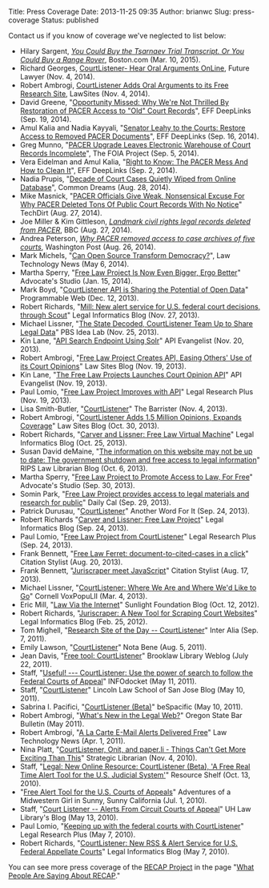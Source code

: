 Title: Press Coverage
Date: 2013-11-25 09:35
Author: brianwc
Slug: press-coverage
Status: published

Contact us if you know of coverage we've neglected to list below:

-   Hilary Sargent, *[You Could Buy the Tsarnaev Trial Transcript. Or
    You Could Buy a Range
    Rover](http://www.boston.com/news/local/massachusetts/2015/03/10/you-could-buy-the-tsarnaev-trial-transcript-you-could-buy-range-rover/hbZPM1EAVkfNDoFnZHxOgP/story.html)*,
    Boston.com (Mar. 10, 2015).
-   Richard Georges, [CourtListener- Hear Oral Arguments
    OnLine](http://futurelawyer.typepad.com/futurelawyer/2014/11/courtlistener-hear-oral-arguments-online.html),
    Future Lawyer (Nov. 4, 2014).
-   Robert Ambrogi, [CourtListener Adds Oral Arguments to its Free
    Research
    Site](http://www.lawsitesblog.com/2014/11/courtlistener-adds-oral-arguments-free-research-site.html),
    LawSites (Nov. 4, 2014).
-   David Greene, "[Opportunity Missed: Why We're Not Thrilled By
    Restoration of PACER Access to "Old" Court
    Records](https://www.eff.org/deeplinks/2014/09/opportunity-missed-why-were-not-thrilled-restoration-pacer-access-certain-court)",
    EFF DeepLinks (Sep. 19, 2014).
-   Amul Kalia and Nadia Kayyali, "[Senator Leahy to the Courts: Restore
    Access to Removed PACER
    Documents](https://www.eff.org/deeplinks/2014/09/senator-leahy-courts-restore-access-removed-pacer-documents)",
    EFF DeepLinks (Sep. 16, 2014).
-   Greg Munno, "[PACER Upgrade Leaves Electronic Warehouse of Court
    Records
    Incomplete](http://foiaproject.org/2014/09/05/pacer-upgrade-leaves-electronic-warehouse-of-court-records-incomplete/)",
    The FOIA Project (Sep. 5, 2014).
-   Vera Eidelman and Amul Kalia, "[Right to Know: The PACER Mess And
    How to Clean
    It](https://www.eff.org/deeplinks/2014/09/right-know-pacer-mess-and-how-clean-it)",
    EFF DeepLinks (Sep. 2, 2014).
-   Nadia Prupis, "[Decade of Court Cases Quietly Wiped from Online
    Database](http://commondreams.org/news/2014/08/28/decade-court-cases-quietly-wiped-online-database)",
    Common Dreams (Aug. 28, 2014).
-   Mike Masnick, "[PACER Officials Give Weak, Nonsensical Excuse For
    Why PACER Deleted Tons Of Public Court Records With No
    Notice](https://www.techdirt.com/articles/20140826/18032328332/pacer-officials-give-weak-nonsensical-excuse-why-pacer-deleted-tons-public-court-records-with-no-notice.shtml)"
    TechDirt (Aug. 27, 2014).
-   Joe Miller & Kim Gittleson, *[Landmark civil rights legal records
    deleted from PACER](http://www.bbc.com/news/technology-28953299)*,
    BBC (Aug. 27, 2014).
-   Andrea Peterson, *[Why PACER removed access to case archives of five
    courts](http://www.washingtonpost.com/blogs/the-switch/wp/2014/08/26/why-pacer-removed-access-to-case-archives-of-five-courts/)*,
    Washington Post (Aug. 26, 2014).
-   Mark Michels, "[Can Open Source Transform
    Democracy?](http://www.lawtechnologynews.com/id=1202654251205)", Law
    Technology News (May 6, 2014).
-   Martha Sperry, "[Free Law Project Is Now Even Bigger, Ergo
    Better](http://advocatesstudio.com/2014/01/15/free-law-project-is-now-even-bigger-ergo-better/)"
    Advocate's Studio (Jan. 15, 2014).
-   Mark Boyd, "[CourtListener API is Sharing the Potential of Open
    Data](http://blog.programmableweb.com/2013/12/12/courtlistener-api-is-sharing-the-potential-of-open-data/)"
    Programmable Web (Dec. 12, 2013).
-   Robert Richards, "[Mill: New alert service for U.S. federal court
    decisions, through
    Scout](https://legalinformatics.wordpress.com/2013/11/27/mill-new-alert-service-for-u-s-federal-court-decisions-through-scout/)"
    Legal Informatics Blog (Nov. 27, 2013).
-   Michael Lissner, "[The State Decoded, CourtListener Team Up to Share
    Legal
    Data](http://www.pbs.org/idealab/2013/11/the-state-decoded-courtlistener-team-up-to-share-legal-data/)"
    PBS Idea Lab (Nov. 25, 2013).
-   Kin Lane, "[API Search Endpoint Using
    Solr](http://apievangelist.com/2013/11/20/api-search-endpoint-using-solr/)"
    API Evangelist (Nov. 20, 2013).
-   Robert Ambrogi, "[Free Law Project Creates API, Easing Others' Use
    of its Court
    Opinions](http://www.lawsitesblog.com/2013/11/free-law-project-creates-api-easing-others-use-court-opinions.html)"
    Law Sites Blog (Nov. 19, 2013).
-   Kin Lane, "[The Free Law Projects Launches Court Opinion
    API](http://apievangelist.com/2013/11/19/the-free-law-projects-launches-court-opinion-api/)"
    API Evangelist (Nov. 19, 2013).
-   Paul Lomio, "[Free Law Project Improves with
    API](http://legalresearchplus.com/2013/11/19/free-law-project-improves-with-api/)"
    Legal Research Plus (Nov. 19, 2013).
-   Lisa Smith-Butler,
    "[CourtListener](https://lawlibrarybarrister.wordpress.com/2013/11/04/courtlistener/)"
    The Barrister (Nov. 4, 2013).
-   Robert Ambrogi, "[CourtListener Adds 1.5 Million Opinions, Expands
    Coverage](http://www.lawsitesblog.com/2013/10/courtlistener-adds-million-opinions-expands-coverage.html)"
    Law Sites Blog (Oct. 30, 2013).
-   Robert Richards, "[Carver and Lissner: Free Law Virtual
    Machine](https://legalinformatics.wordpress.com/2013/10/25/carver-and-lissner-free-law-virtual-machine/)"
    Legal Informatics Blog (Oct. 25, 2013).
-   Susan David deMaine, "[The information on this website may not be up
    to date: The government shutdown and free access to legal
    information](https://ripslawlibrarian.wordpress.com/2013/10/06/the-information-on-this-website-may-not-be-up-to-date-the-government-shutdown-and-free-access-to-legal-information/)"
    RIPS Law Librarian Blog (Oct. 6, 2013).
-   Martha Sperry, "[Free Law Project to Promote Access to Law, For
    Free](http://advocatesstudio.com/2013/09/30/free-law-project-to-promote-access-to-law-for-free/)"
    Advocate's Studio (Sep. 30, 2013).
-   Somin Park, "[Free Law Project provides access to legal materials
    and research for
    public](http://www.dailycal.org/2013/09/29/free-law-project-provides-access-to-legal-materials-and-research-for-public/)"
    Daily Cal (Sep. 29, 2013).
-   Patrick Durusau, "[CourtListener](http://tm.durusau.net/?p=45637)"
    Another Word For It (Sep. 24, 2013).
-   Robert Richards "[Carver and Lissner: Free Law
    Project](https://legalinformatics.wordpress.com/2013/09/24/carver-and-lissner-free-law-project/)"
    Legal Informatics Blog (Sep. 24, 2013).
-   Paul Lomio, "[Free Law Project from
    CourtListener](http://legalresearchplus.com/2013/09/24/free-law-project-from-courtlistener/)"
    Legal Research Plus (Sep. 24, 2013).
-   Frank Bennett, "[Free Law Ferret: document-to-cited-cases in a
    click](http://citationstylist.org/.../free-law-ferret-document-to-cited-cases-in-a-click/%E2%80%8E)"
    Citation Stylist (Aug. 20, 2013).
-   Frank Bennett, "[Juriscraper meet
    JavaScript](http://citationstylist.org/2013/08/17/juriscraper-meets-javascript/)"
    Citation Stylist (Aug. 17, 2013).
-   Michael Lissner, "[CourtListener: Where We Are and Where We'd Like
    to
    Go](http://blog.law.cornell.edu/voxpop/2013/03/04/courtlistener-where-we-are-and-where-wed-like-to-go/)"
    Cornell VoxPopuLII (Mar. 4, 2013).
-   Eric Mill, "[Law Via the
    Internet](http://sunlightfoundation.com/blog/2012/10/12/law-via-the-internet/)"
    Sunlight Foundation Blog (Oct. 12, 2012).
-   Robert Richards, "[Juriscraper: A New Tool for Scraping Court
    Websites](https://legalinformatics.wordpress.com/2012/02/25/juriscraper-a-new-tool-for-scraping-court-websites/)"
    Legal Informatics Blog (Feb. 25, 2012).
-   Tom Mighell, "[Research Site of the Day --
    CourtListener](http://www.inter-alia.net/2011/09/07/research-site-of-the-day-court-listener/)"
    Inter Alia (Sep. 7, 2011).
-   Emily Lawson,
    "[CourtListener](http://notabeneuh.blogspot.com/2011/08/courtlistener.html)"
    Nota Bene (Aug. 5, 2011).
-   Jean Davis, "[Free tool:
    CourtListener](https://brooklaw.wordpress.com/2011/07/22/new-free-tool-court-listener/)"
    Brooklaw Library Weblog (July 22, 2011).
-   Staff, "[Useful! --- CourtListener: Use the power of search to
    follow the Federal Courts of
    Appeal](http://www.infodocket.com/2011/05/11/useful-courtlistener-use-the-power-of-search-to-follow-the-federal-courts-of-appeal/)"
    INFOdocket (May 11, 2011).
-   Staff,
    "[CourtListener](https://llssjblog.wordpress.com/2011/05/10/court-listener/)"
    Lincoln Law School of San Jose Blog (May 10, 2011).
-   Sabrina I. Pacifici, "[CourtListener
    (Beta)](http://www.bespacific.com/court-listener-beat/)" beSpacific
    (May 10, 2011).
-   Robert Ambrogi, "[What's New in the Legal
    Web?](http://www.osbar.org/publications/bulletin/11may/legalonline.html)"
    Oregon State Bar Bulletin (May 2011).
-   Robert Ambrogi, "[A La Carte E-Mail Alerts Delivered
    Free](http://quest.law.com/Search/Search.do;jsessionid=C3CB5E59C5D1AE2321EDB4C2166A5C29?redirect=http://www.law.com/jsp/search_display.jsp?assettype=pubarticle&pub=Law%2520Technology%2520News&id=1202487051495&N=4294967207;8354;&subType=PubArticle)"
    Law Technology News (Apr. 1, 2011).
-   Nina Platt, "[CourtListener, Onit, and paper.li - Things Can't Get
    More Exciting Than
    This](http://strategiclibrarian.com/2010/11/04/courtlistener-onit-and-paper-li/)"
    Strategic Librarian (Nov. 4, 2010).
-   Staff, "[Legal: New Online Resource: CourtListener (Beta), 'A Free
    Real Time Alert Tool for the U.S. Judicial
    System'](http://web.resourceshelf.com/go/resourceblog/61250)"
    Resource Shelf (Oct. 13, 2010).
-   "[Free Alert Tool for the U.S. Courts of
    Appeals](http://midwesterngirl.com/2010/07/01/free-alert-tool-for-the-u-s-courts-of-appeals/)"
    Adventures of a Midwestern Girl in Sunny, Sunny California (Jul. 1,
    2010).
-   Staff, "[Court Listener -- Alerts From Circuit Courts of
    Appeal](https://uhlawlibrary.wordpress.com/2010/05/13/court-listener-alerts-from-circuit-courts-of-appeal/)"
    UH Law Library's Blog (May 13, 2010).
-   Paul Lomio, "[Keeping up with the federal courts with
    CourtListener](http://legalresearchplus.com/2010/05/07/keeping-up-with-the-federal-courts-with-courtlistener/)"
    Legal Research Plus (May 7, 2010).
-   Robert Richards, "[CourtListener: New RSS & Alert Service for U.S.
    Federal Appellate
    Courts](https://legalinformatics.wordpress.com/2010/05/07/courtlistener-new-rss-alert-service-for-u-s-federal-appellate-courts/)"
    Legal Informatics Blog (May 7, 2010).

You can see more press coverage of the [RECAP Project][1] in the page "[What People Are Saying About RECAP][2]."

[1]: {filename}/pages/recap.md
[2]: {filename}/pages/recap/what-people-are-saying.md
